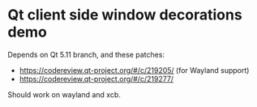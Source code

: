 # Qt client side window decorations demo

Depends on Qt 5.11 branch, and these patches:

- https://codereview.qt-project.org/#/c/219205/ (for Wayland support)
- https://codereview.qt-project.org/#/c/219277/

Should work on wayland and xcb.
